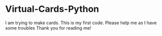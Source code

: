 # Virtual-Cards-Python
I am trying to make cards.
This is my first code.
Please help me as I have some troubles
Thank you for reading me!

